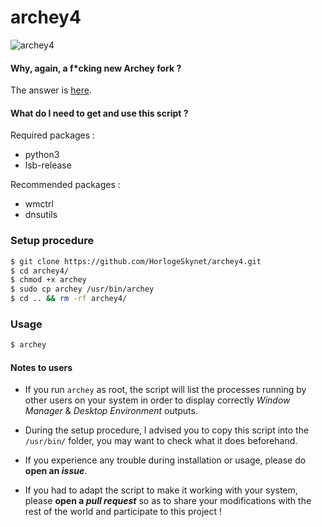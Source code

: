 # archey4

![archey4](https://horlogeskynet.github.io/img/blog/the-archey-project-what-i-ve-decided-to-do.png?v410)

#### Why, again, a f*cking new Archey fork ?

The answer is [here](https://horlogeskynet.github.io/archey4).

#### What do I need to get and use this script ?

Required packages :

* python3
* lsb-release

Recommended packages :

* wmctrl
* dnsutils

### Setup procedure

```bash
$ git clone https://github.com/HorlogeSkynet/archey4.git
$ cd archey4/
$ chmod +x archey
$ sudo cp archey /usr/bin/archey
$ cd .. && rm -rf archey4/
```

### Usage

```bash
$ archey
```

#### Notes to users

* If you run `archey` as root, the script will list the processes running by other users on your system in order to display correctly _Window Manager_ & _Desktop Environment_ outputs.

* During the setup procedure, I advised you to copy this script into the `/usr/bin/` folder, you may want to check what it does beforehand.

* If you experience any trouble during installation or usage, please do **open an _issue_**.

* If you had to adapt the script to make it working with your system, please **open a _pull request_** so as to share your modifications with the rest of the world and participate to this project !
